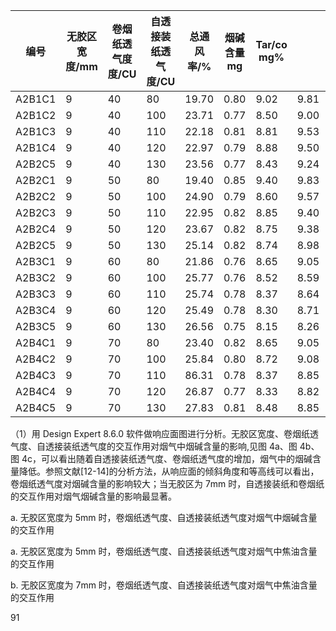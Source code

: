 |编号|无胶区宽度/mm|卷烟纸透气度度/CU|自透接装纸透气度/CU|总通风率/%|烟碱含量mg|Tar/co mg%| | |
|---|---|---|---|---|---|---|---|---|
|A2B1C1|9|40|80|19.70|0.80|9.02|9.81|0.919|
|A2B1C2|9|40|100|23.71|0.77|8.50|9.00|0.944|
|A2B1C3|9|40|110|22.18|0.81|8.81|9.53|0.924|
|A2B1C4|9|40|120|22.97|0.79|8.88|9.50|0.935|
|A2B2C5|9|40|130|23.56|0.77|8.43|9.24|0.912|
|A2B2C1|9|50|80|19.40|0.85|9.40|9.83|0.956|
|A2B2C2|9|50|100|24.90|0.79|8.60|9.57|0.899|
|A2B2C3|9|50|110|22.95|0.82|8.85|9.40|0.941|
|A2B2C4|9|50|120|23.67|0.82|8.75|9.38|0.933|
|A2B2C5|9|50|130|25.14|0.82|8.74|8.98|0.973|
|A2B3C1|9|60|80|21.86|0.76|8.65|9.05|0.956|
|A2B3C2|9|60|100|25.77|0.76|8.52|8.59|0.992|
|A2B3C3|9|60|110|25.74|0.78|8.37|8.64|0.969|
|A2B3C4|9|60|120|25.49|0.78|8.30|8.71|0.953|
|A2B3C5|9|60|130|26.56|0.75|8.15|8.26|0.987|
|A2B4C1|9|70|80|23.40|0.82|8.65|9.05|0.956|
|A2B4C2|9|70|100|25.84|0.80|8.72|9.08|0.960|
|A2B4C3|9|70|110|86.31|0.78|8.37|8.85|0.946|
|A2B4C4|9|70|120|26.87|0.77|8.33|8.82|0.944|
|A2B4C5|9|70|130|27.83|0.81|8.48|8.85|0.958|

（1）用 Design Expert 8.6.0 软件做响应面图进行分析。无胶区宽度、卷烟纸透气度、自透接装纸透气度的交互作用对烟气中烟碱含量的影响,见图 4a、图 4b、图 4c，可以看出随着自透接装纸透气度、卷烟纸透气度的增加，烟气中的烟碱含量降低。参照文献[12-14]的分析方法，从响应面的倾斜角度和等高线可以看出，卷烟纸透气度对烟碱含量的影响较大；当无胶区为 7mm 时，自透接装纸和卷烟纸的交互作用对烟气烟碱含量的影响最显著。

a. 无胶区宽度为 5mm 时，卷烟纸透气度、自透接装纸透气度对烟气中烟碱含量的交互作用

a. 无胶区宽度为 5mm 时，卷烟纸透气度、自透接装纸透气度对烟气中焦油含量的交互作用

b. 无胶区宽度为 7mm 时，卷烟纸透气度、自透接装纸透气度对烟气中焦油含量的交互作用

91